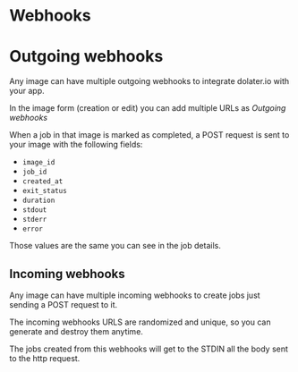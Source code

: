 # Webhooks

# Outgoing webhooks

Any image can have multiple outgoing webhooks to integrate dolater.io with your app.

In the image form (creation or edit) you can add multiple URLs as _Outgoing webhooks_

When a job in that image is marked as completed, a POST request is sent to your image with the following fields:

+ `image_id`
+ `job_id`
+ `created_at`
+ `exit_status`
+ `duration`
+ `stdout`
+ `stderr`
+ `error`

Those values are the same you can see in the job details.


## Incoming webhooks

Any image can have multiple incoming webhooks to create jobs just sending a POST request to it.

The incoming webhooks URLS are randomized and unique, so you can generate and destroy them anytime.

The jobs created from this webhooks will get to the STDIN all the body sent to the http request.
